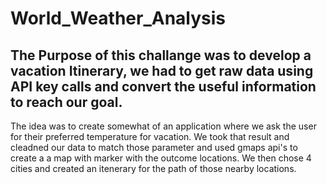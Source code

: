 # World_Weather_Analysis

## The Purpose of this challange was to develop a vacation Itinerary, we had to get raw data using API key calls and convert the useful information to reach our goal.
The idea was to create somewhat of an application where we ask the user for their preferred temperature for vacation. We took that result and cleadned our data to match those parameter and used gmaps api's to create a a map with marker with the outcome locations. We then chose 4 cities and created an itenerary for the path of those nearby locations.
